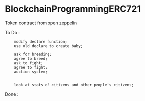 # BlockchainProgrammingERC721

Token contract from open zeppelin

To Do : 
		
		modify declare function;
		use old declare to create baby;

		ask for breeding;
		agree to breed;
		ask to fight;
		agree to fight;
		auction system;


		look at stats of citizens and other people's citizens;

Done : 
